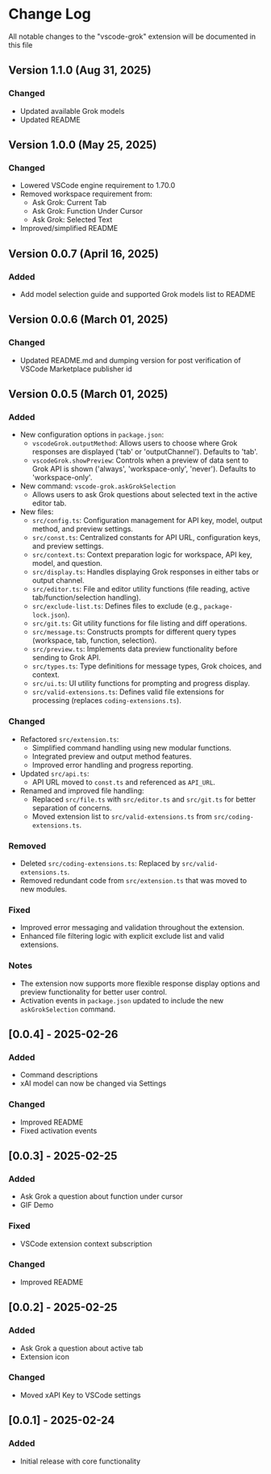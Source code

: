 # Change Log

All notable changes to the "vscode-grok" extension will be documented in this file

## Version 1.1.0 (Aug 31, 2025)

### Changed

- Updated available Grok models
- Updated README

## Version 1.0.0 (May 25, 2025)

### Changed

- Lowered VSCode engine requirement to 1.70.0
- Removed workspace requirement from:
  - Ask Grok: Current Tab
  - Ask Grok: Function Under Cursor
  - Ask Grok: Selected Text
- Improved/simplified README

## Version 0.0.7 (April 16, 2025)

### Added

- Add model selection guide and supported Grok models list to README

## Version 0.0.6 (March 01, 2025)

### Changed

- Updated README.md and dumping version for post verification of VSCode Marketplace publisher id

## Version 0.0.5 (March 01, 2025)

### Added

- New configuration options in `package.json`:
  - `vscodeGrok.outputMethod`: Allows users to choose where Grok responses are displayed ('tab' or 'outputChannel'). Defaults to 'tab'.
  - `vscodeGrok.showPreview`: Controls when a preview of data sent to Grok API is shown ('always', 'workspace-only', 'never'). Defaults to 'workspace-only'.
- New command: `vscode-grok.askGrokSelection`
  - Allows users to ask Grok questions about selected text in the active editor tab.
- New files:
  - `src/config.ts`: Configuration management for API key, model, output method, and preview settings.
  - `src/const.ts`: Centralized constants for API URL, configuration keys, and preview settings.
  - `src/context.ts`: Context preparation logic for workspace, API key, model, and question.
  - `src/display.ts`: Handles displaying Grok responses in either tabs or output channel.
  - `src/editor.ts`: File and editor utility functions (file reading, active tab/function/selection handling).
  - `src/exclude-list.ts`: Defines files to exclude (e.g., `package-lock.json`).
  - `src/git.ts`: Git utility functions for file listing and diff operations.
  - `src/message.ts`: Constructs prompts for different query types (workspace, tab, function, selection).
  - `src/preview.ts`: Implements data preview functionality before sending to Grok API.
  - `src/types.ts`: Type definitions for message types, Grok choices, and context.
  - `src/ui.ts`: UI utility functions for prompting and progress display.
  - `src/valid-extensions.ts`: Defines valid file extensions for processing (replaces `coding-extensions.ts`).

### Changed

- Refactored `src/extension.ts`:
  - Simplified command handling using new modular functions.
  - Integrated preview and output method features.
  - Improved error handling and progress reporting.
- Updated `src/api.ts`:
  - API URL moved to `const.ts` and referenced as `API_URL`.
- Renamed and improved file handling:
  - Replaced `src/file.ts` with `src/editor.ts` and `src/git.ts` for better separation of concerns.
  - Moved extension list to `src/valid-extensions.ts` from `src/coding-extensions.ts`.

### Removed

- Deleted `src/coding-extensions.ts`: Replaced by `src/valid-extensions.ts`.
- Removed redundant code from `src/extension.ts` that was moved to new modules.

### Fixed

- Improved error messaging and validation throughout the extension.
- Enhanced file filtering logic with explicit exclude list and valid extensions.

### Notes

- The extension now supports more flexible response display options and preview functionality for better user control.
- Activation events in `package.json` updated to include the new `askGrokSelection` command.

## [0.0.4] - 2025-02-26

### Added

- Command descriptions
- xAI model can now be changed via Settings

### Changed

- Improved README
- Fixed activation events

## [0.0.3] - 2025-02-25

### Added

- Ask Grok a question about function under cursor
- GIF Demo

### Fixed

- VSCode extension context subscription

### Changed

- Improved README

## [0.0.2] - 2025-02-25

### Added

- Ask Grok a question about active tab
- Extension icon

### Changed

- Moved xAPI Key to VSCode settings

## [0.0.1] - 2025-02-24

### Added

- Initial release with core functionality
